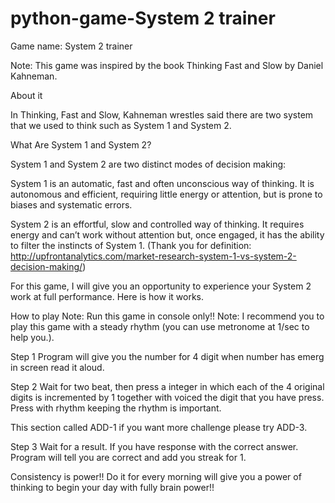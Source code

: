 # python-game-System 2 trainer
Game name: System 2 trainer

Note: This game was inspired by the book Thinking Fast and Slow by Daniel Kahneman.

About it

In Thinking, Fast and Slow, Kahneman wrestles said there are two system that we used to think such as System 1 and System 2.

What Are System 1 and System 2?

System 1 and System 2 are two distinct modes of decision making:

System 1 is an automatic, fast and often unconscious way of thinking. It is autonomous and efficient, requiring little energy or attention, but is prone to biases and systematic errors.

System 2 is an effortful, slow and controlled way of thinking. It requires energy and can’t work without attention but, once engaged, it has the ability to filter the instincts of System 1.
(Thank you for definition: http://upfrontanalytics.com/market-research-system-1-vs-system-2-decision-making/)

For this game, I will give you an opportunity to experience your System 2 work at full performance.
Here is how it works.

How to play
Note: Run this game in console only!!
Note: I recommend you to play this game with a steady rhythm (you can use metronome at 1/sec to help you.).

Step 1 
Program will give you the number for 4 digit when number has emerg in screen read it aloud.

Step 2 
Wait for two beat, then press a integer in which each of the 4 original digits is incremented by 1 together with voiced the digit that you have press. Press with rhythm keeping the rhythm is important.

This section called ADD-1 if you want more challenge please try ADD-3.

Step 3
Wait for a result. If you have response with the correct answer. Program will tell you are correct and add you streak for 1.

Consistency is power!!
Do it for every morning will give you a power of thinking to begin your day with fully brain power!!

